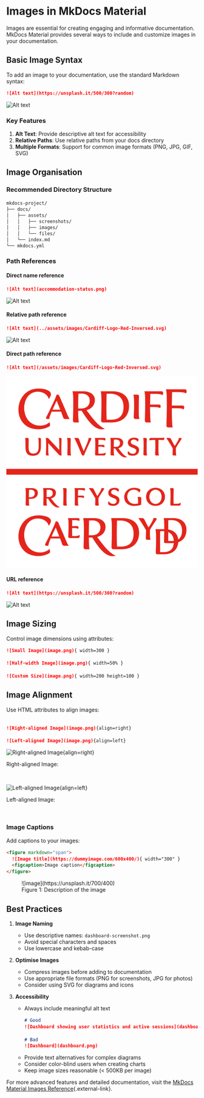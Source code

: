 # Images in MkDocs Material

Images are essential for creating engaging and informative documentation. MkDocs Material provides several ways to include and customize images in your documentation.

## Basic Image Syntax

To add an image to your documentation, use the standard Markdown syntax:

```markdown
![Alt text](https://unsplash.it/500/300?random)
```
![Alt text](https://unsplash.it/500/300?random)

### Key Features

1. **Alt Text**: Provide descriptive alt text for accessibility
2. **Relative Paths**: Use relative paths from your docs directory
3. **Multiple Formats**: Support for common image formats (PNG, JPG, GIF, SVG)

## Image Organisation

### Recommended Directory Structure

```
mkdocs-project/
├── docs/
│   ├── assets/
│   │   ├── screenshots/
│   │   ├── images/
│   │   └── files/
│   └── index.md
└── mkdocs.yml
```

### Path References

#### Direct name reference
```md
![Alt text](accommodation-status.png)
```
![Alt text](accommodation-status.png)

#### Relative path reference
```md
![Alt text](../assets/images/Cardiff-Logo-Red-Inversed.svg)
```
![Alt text](../assets/images/Cardiff-Logo-Red-Inversed.svg)

#### Direct path reference
```md
![Alt text](/assets/images/Cardiff-Logo-Red-Inversed.svg)
```
![Alt text](/assets/images/Cardiff-Logo-Red-Inversed.svg)

#### URL reference
```md
![Alt text](https://unsplash.it/500/300?random)
```
![Alt text](https://unsplash.it/500/300?random)

## Image Sizing

Control image dimensions using attributes:

```md
![Small Image](image.png){ width=300 }

![Half-width Image](image.png){ width=50% }

![Custom Size](image.png){ width=200 height=100 }
```

## Image Alignment

Use HTML attributes to align images:

```markdown

![Right-aligned Image](image.png){align=right}

![Left-aligned Image](image.png){align=left}
```

![Right-aligned Image](https://unsplash.it/200/200){align=right}

Right-aligned Image:

<br clear="all" />


![Left-aligned Image](https://unsplash.it/200/200){align=left}

Left-aligned Image:

<br clear="all" />


### Image Captions

Add captions to your images:

```markdown
<figure markdown="span">
  ![Image title](https://dummyimage.com/600x400/){ width="300" }
  <figcaption>Image caption</figcaption>
</figure>
```
<figure markdown="span">
    ![image](https://unsplash.it/700/400)
    <figcaption>Figure 1: Description of the image</figcaption>
</figure>


## Best Practices

1. **Image Naming**
    - Use descriptive names: `dashboard-screenshot.png`
    - Avoid special characters and spaces
    - Use lowercase and kebab-case
2. **Optimise Images**
    - Compress images before adding to documentation
    - Use appropriate file formats (PNG for screenshots, JPG for photos)
    - Consider using SVG for diagrams and icons
3. **Accessibility**
   
      - Always include meaningful alt text
           ```markdown
           # Good
           ![Dashboard showing user statistics and active sessions](dashboard.png)

           # Bad
           ![Dashboard](dashboard.png)
           ```
      - Provide text alternatives for complex diagrams
      - Consider color-blind users when creating charts
      - Keep image sizes reasonable (< 500KB per image)


For more advanced features and detailed documentation, visit the [MkDocs Material Images Reference](https://squidfunk.github.io/mkdocs-material/reference/images/){.external-link}.







